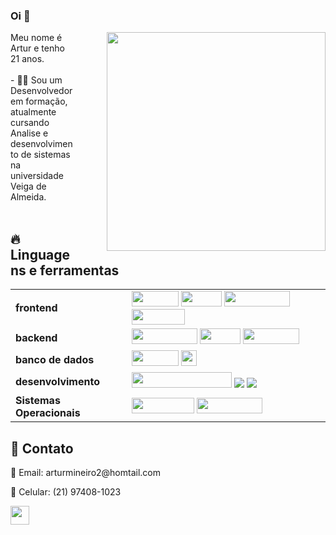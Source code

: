 ### Oi 👋 

<div>
  <img src="https://cdn.pixabay.com/photo/2018/05/08/08/44/artificial-intelligence-3382507_1280.jpg" width="350" align="right" style="margin-left: 50px;">
  <p align="left">
    Meu nome é Artur e tenho 21 anos. <br> <br>
    - 👨‍💻 Sou um Desenvolvedor em formação, atualmente cursando Analise e desenvolvimento de sistemas na universidade Veiga de Almeida. <br> <br>
   
  </p>
</div>

## 🔥 Linguagens e ferramentas


<p align="center">
  <table>
    <tr>
      <td><strong>frontend</strong></td>
      <td>
        <img src="https://img.shields.io/badge/html5-%23E34F26.svg?style=for-the-badge&logo=html5&logoColor=white" width="75px" height="25px"/>
        <img src="https://img.shields.io/badge/css3-%231572B6.svg?style=for-the-badge&logo=css3&logoColor=white" height="25px" width="65px">
        <img height="25px" src="https://img.shields.io/badge/javascript-%23323330.svg?style=for-the-badge&logo=javascript&logoColor=%23F7DF1E" width="105px"/>
        <img height="25px" src="https://img.shields.io/badge/Angular-0F0F11.svg?style=for-the-badge&logo=Angular&logoColor=white" width="85px"/>
      </td>
    </tr>
    <tr>
      <td><strong>backend</strong></td>
      <td>
        <img height="25px" src="https://img.shields.io/badge/typescript-%23007ACC.svg?style=for-the-badge&logo=typescript&logoColor=white" width="105px"/>
        <img height="25px" src="https://img.shields.io/badge/PHP-777BB4.svg?style=for-the-badge&logo=PHP&logoColor=white" width="65px"/>
        <img height="25px" src="https://img.shields.io/badge/Laravel-FF2D20.svg?style=for-the-badge&logo=Laravel&logoColor=white" width="90px"/>
      </td>
    </tr>
      <td><strong>banco de dados</strong></td>
      <td>
        <img height="25px" src="https://img.shields.io/badge/mysql-%2300f.svg?style=for-the-badge&logo=mysql&logoColor=white" width="75px"/>
          <img height="25px" src="https://img.shields.io/badge/PostgreSQL-4169E1.svg?style=for-the-badge&logo=PostgreSQL&logoColor=white" style="max-width: 100%;">
      </td>
    </tr>
    <tr>
      <td><strong>desenvolvimento</strong></td>
      <td>
        <img height="25px" src="https://img.shields.io/badge/Visual%20Studio%20Code-0078d7.svg?style=for-the-badge&logo=visual-studio-code&logoColor=white" width="160px"/>
        <img src="https://camo.githubusercontent.com/3ba85b7e0450f08dc9c3d6c9b557722493eec4a833a3282d05bc76617560343b/68747470733a2f2f696d672e736869656c64732e696f2f62616467652f2d4769742d77686974653f7374796c653d666f722d7468652d6261646765266c6f676f3d476974" data-canonical-src="https://img.shields.io/badge/-Git-white?style=for-the-badge&amp;logo=Git" style="max-width: 100%;">
        <img src="https://img.shields.io/badge/Sublime%20Text-FF9800.svg?style=for-the-badge&logo=Sublime-Text&logoColor=white" data-canonical-src="https://img.shields.io/badge/GitHub-%2312100E.svg?&amp;style=for-the-badge&amp;logo=Github&amp;logoColor=white" style="max-width: 100%;">
      </td>
    </tr>
     <tr>
    <td><strong>Sistemas Operacionais</strong></td>
    <td>
      <img height="25px" src="https://img.shields.io/badge/Linux-FCC624.svg?style=for-the-badge&logo=Linux&logoColor=black" width="100px"/>
      <img height="25px" src="https://img.shields.io/badge/Windows-0078D6.svg?style=for-the-badge&logo=Windows&logoColor=white" width="105px"/>
    </td>
  </tr>
  </table>
</p>




## 👥 Contato
<p>📧 Email: arturmineiro2@homtail.com</p>
<p>📱 Celular: (21) 97408-1023</p>
<a align="center" href="https://www.linkedin.com/in/ArturMineiro-2871b021a?utm_source=share&utm_campaign=share_via&utm_content=profile&utm_medium=android_app"><img src="https://img.shields.io/badge/linkedin-%230077B5.svg?style=for-the-badge&logo=linkedin&logoColor=white](https://www.linkedin.com/in/artur-mineiro-2871b021a?utm_source=share&utm_campaign=share_via&utm_content=profile&utm_medium=android_app)https://www.linkedin.com/in/artur-mineiro-2871b021a?utm_source=share&utm_campaign=share_via&utm_content=profile&utm_medium=android_app" height="30px" target="_blank"></a>
